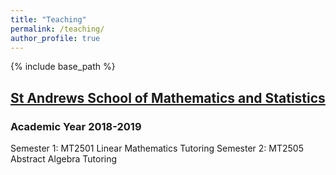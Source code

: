 ```yaml
---
title: "Teaching"
permalink: /teaching/
author_profile: true
---
```

{% include base_path %}

## [St Andrews School of Mathematics and Statistics](https://www.st-andrews.ac.uk/maths/)

### Academic Year 2018-2019
Semester 1: MT2501 Linear Mathematics Tutoring
Semester 2: MT2505 Abstract Algebra Tutoring
